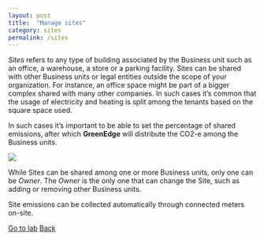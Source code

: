 ```yaml
---
layout: post
title:  "Manage sites"
category: sites
permalink: /sites
---
```

*Sites* refers to any type of building associated by the Business unit such as an office, a warehouse, a store or a parking facility. 
Sites can be shared with other Business units or legal entities outside the scope of your organization. For instance, an office space might be part of a bigger complex shared with many other companies. In such cases it’s common that the usage of electricity and heating is split among the tenants based on the square space used.

In such cases it’s important to be able to set the percentage of shared emissions, after which **GreenEdge** will distribute the CO2-e among the Business units.

<img src="assets/images/site-1.png">

While Sites can be shared among one or more Business units, only one can be *Owner*. The *Owner* is the only one that can change the Site, such as adding or removing other Business units.

Site emissions can be collected automatically through connected meters on-site. 

<a class="offset-4 btn btn-success btn-lg" href="/sites-lab" role="button">Go to lab</a>
<a class="btn btn-info btn-lg" href="/" role="button">Back</a>